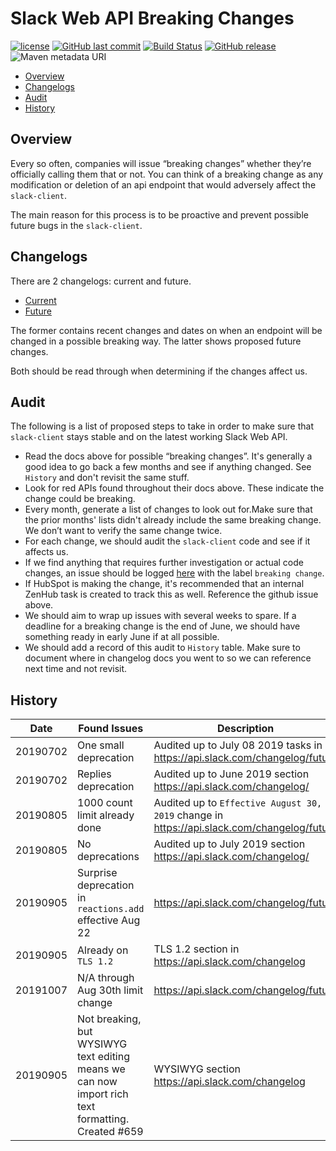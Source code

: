 # Slack Web API Breaking Changes

[![license](https://img.shields.io/github/license/HubSpot/slack-client.svg?style=social)](https://github.com/HubSpot/slack-client/blob/master/LICENSE)
[![GitHub last commit](https://img.shields.io/github/last-commit/HubSpot/slack-client.svg?style=social)](https://github.com/HubSpot/slack-client/commits/master)
 [![Build Status](https://travis-ci.org/HubSpot/slack-client.svg?branch=master)](https://travis-ci.org/HubSpot/slack-client) [![GitHub release](https://img.shields.io/github/release/HubSpot/slack-client.svg)](https://github.com/HubSpot/slack-client/releases) ![Maven metadata URI](https://img.shields.io/maven-metadata/v/http/central.maven.org/maven2/com/hubspot/slack/slack-client/maven-metadata.xml.svg)

* [Overview](#overview)
* [Changelogs](#changelogs)
* [Audit](#audit)
* [History](#history)

## Overview

Every so often, companies will issue “breaking changes” whether they’re officially calling them that or not.
You can think of a breaking change as any modification or deletion of an api endpoint that would adversely affect the `slack-client`.

The main reason for this process is to be proactive and prevent possible future bugs in the `slack-client`.

## Changelogs

There are 2 changelogs: current and future.

* [Current](https://api.slack.com/changelog)
* [Future](https://api.slack.com/changelog/future)

The former contains recent changes and dates on when an endpoint will be changed in a possible breaking way.
The latter shows proposed future changes.

Both should be read through when determining if the changes affect us.

## Audit

The following is a list of proposed steps to take in order to make sure that `slack-client` stays stable and on the latest working Slack Web API.

* Read the docs above for possible “breaking changes”. It's generally a good idea to go back a few months and see if anything changed. See `History` and don't revisit the same stuff.
* Look for red APIs found throughout their docs above. These indicate the change could be breaking.
* Every month, generate a list of changes to look out for.Make sure that the prior months' lists didn't already include the same breaking change. We don’t want to verify the same change twice.
* For each change, we should audit the `slack-client` code and see if it affects us.
* If we find anything that requires further investigation or actual code changes, an issue should be logged [here](https://github.com/HubSpot/slack-client/issues) with the label `breaking change`.
* If HubSpot is making the change, it's recommended that an internal ZenHub task is created to track this as well. Reference the github issue above.
* We should aim to wrap up issues with several weeks to spare. If a deadline for a breaking change is the end of June, we should have something ready in early June if at all possible.
* We should add a record of this audit to `History` table. Make sure to document where in changelog docs you went to so we can reference next time and not revisit.

## History

| Date | Found Issues | Description |
| ---- | ------------ | ----------- |
| 20190702 | One small deprecation | Audited up to July 08 2019 tasks in https://api.slack.com/changelog/future |
| 20190702 | Replies deprecation | Audited up to June 2019 section https://api.slack.com/changelog/ |
| 20190805 | 1000 count limit already done | Audited up to `Effective August 30, 2019` change in https://api.slack.com/changelog/future |
| 20190805 | No deprecations | Audited up to July 2019 section https://api.slack.com/changelog/ |
| 20190905 | Surprise deprecation in `reactions.add` effective Aug 22 | https://api.slack.com/changelog/future |
| 20190905 | Already on `TLS 1.2` | TLS 1.2 section in https://api.slack.com/changelog |
| 20191007 | N/A through Aug 30th limit change | https://api.slack.com/changelog/future |
| 20190905 | Not breaking, but WYSIWYG text editing means we can now import rich text formatting. Created #659 | WYSIWYG section https://api.slack.com/changelog |


